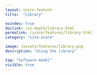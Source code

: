 ```yaml
---
layout: score-feature
title:  "Library"

noindex: true
doclink: /in-depth/library.html
permalink: /score/features/library.html
category: "site-score"

image: /assets/features/library.png
description: "Using the library"

tag: "Software model"
visible: true
---
```


